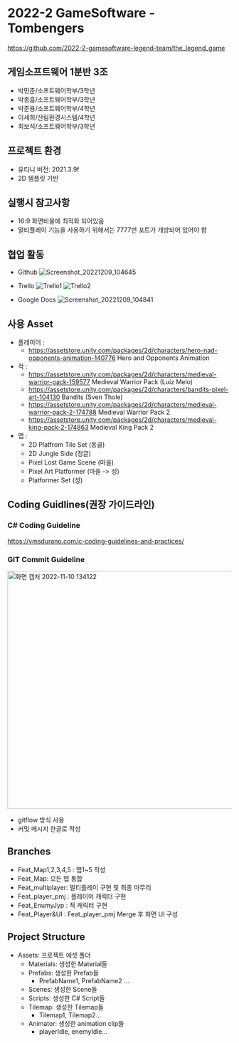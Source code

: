 # 2022-2 GameSoftware - Tombengers

https://github.com/2022-2-gamesoftware-legend-team/the_legend_game

## 게임소프트웨어 1분반 3조

* 박민준/소프트웨어학부/3학년
* 박종흠/소프트웨어학부/3학년
* 박준용/소프트웨어학부/4학년
* 이세희/산림환경시스템/4학년
* 최보석/소프트웨어학부/3학년

## 프로젝트 환경

* 유티니 버전: 2021.3.9f
* 2D 템플릿 기반

## 실행시 참고사항

* 16:9 화면비율에 최적화 되어있음
* 멀티플레이 기능을 사용하기 위해서는 7777번 포트가 개방되어 있어야 함

## 협업 활동

* Github
![Screenshot_20221209_104645](https://user-images.githubusercontent.com/6850405/206716507-a48d1b3a-6c3b-4a1c-b6e0-b54d1fb80d31.png)

* Trello
![Trello1](https://user-images.githubusercontent.com/6850405/206715095-5779bd14-3cb3-4ba8-833e-b7347e7e0cfb.png)
![Trello2](https://user-images.githubusercontent.com/6850405/206715120-d5da121c-40ef-4b7a-95d7-ae044c2d53c6.png)

* Google Docs
![Screenshot_20221209_104841](https://user-images.githubusercontent.com/6850405/206716713-e35aa866-2eca-435e-9ac1-ed22163c6852.png)


## 사용 Asset

* 플레이어 : 
   * https://assetstore.unity.com/packages/2d/characters/hero-nad-opponents-animation-140776 Hero and Opponents Animation
* 적 :
   * https://assetstore.unity.com/packages/2d/characters/medieval-warrior-pack-159577 Medieval Warrior Pack (Luiz Melo)
   * https://assetstore.unity.com/packages/2d/characters/bandits-pixel-art-104130 Bandits (Sven Thole)
   * https://assetstore.unity.com/packages/2d/characters/medieval-warrior-pack-2-174788 Medieval Warrior Pack 2
   * https://assetstore.unity.com/packages/2d/characters/medieval-king-pack-2-174863 Medieval King Pack 2
* 맵 : 
   * 2D Platfrom Tile Set (동굴)
   * 2D Jungle Side    (정글)
   * Pixel Lost Game Scene (마을)
   * Pixel Art Platformer (마을 -> 성)
   * Platformer Set (성)

## Coding Guidlines(권장 가이드라인)

### C# Coding Guideline

https://vmsdurano.com/c-coding-guidelines-and-practices/

### GIT Commit Guideline

<img width="535" alt="화면 캡처 2022-11-10 134122" src="https://user-images.githubusercontent.com/85275893/201002326-84ab80ac-af5f-4b58-b216-26341ddd6079.png">

* gitflow 방식 사용
* 커밋 메시지 한글로 작성

## Branches

* Feat_Map1,2,3,4,5 : 맵1~5 작성
* Feat_Map: 모든 맵 통합
* Feat_multiplayer: 멀티플레이 구현 및 최종 마무리
* Feat_player_pmj : 플레이어 캐릭터 구현
* Feat_EnumyJyp : 적 캐릭터 구현
* Feat_Player&UI : Feat_player_pmj Merge 후 화면 UI 구성

## Project Structure

* Assets: 프로젝트 에셋 폴더
    * Materials: 생성한 Material들
    * Prefabs: 생성한 Prefab들
        * PrefabName1, PrefabName2 …
    * Scenes: 생성한 Scene들
    * Scripts: 생성한 C# Script들
    * Tilemap: 생성한 Tilemap들
        * Tilemap1, Tilemap2…
    * Animator: 생성한 animation clip들
        * playerIdle, enemyIdle…


